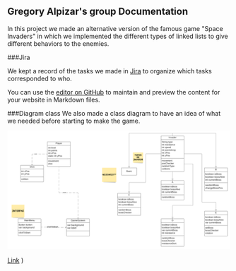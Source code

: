 ## Gregory Alpizar's group Documentation

In this project we made an alternative version of the famous game "Space Invaders" in which we implemented the different types of linked lists to give different behaviors to the
enemies. 

###Jira

We kept a record of the tasks we made in [Jira](https://thespaceinvaders.atlassian.net/jira/software/projects/DATOS12021/boards/1/backlog) to organize which tasks
corresponded to who.

You can use the [editor on GitHub](https://github.com/Soir31/TareaExtraclase1/edit/gh-pages/index.md) to maintain and preview the content for your website in Markdown files.

###Diagram class
We also made a class diagram to have an idea of what we needed before starting to make the game.

![Class Diagram](https://raw.githubusercontent.com/Soir31/TareaExtraclase1/main/SpaceInvaders.png)

[Link](url)
)

